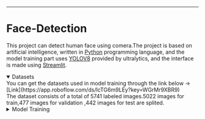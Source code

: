 ___
# Face-Detection
This project can detect human face using comera.The project is based on artificial intelligence, written in [Python](https://www.python.org/) programming language, and the model training part uses [YOLOV8](https://github.com/ultralytics/ultralytics) provided by ultralytics, and the interface is made using [Streamlit](https://docs.streamlit.io/).<br>
<details open>
  
  <summary>Datasets</summary>
  You can get the datasets used in model training through the link below -> [Link](https://app.roboflow.com/ds/IcTG6m9LEy?key=WGrMr9XBR9)
  <br>
  The dataset consists of a total of 5741 labeled images.5022 images for train,477 images for validation ,442 images for test are   splited.
</details>
<details>
  
  <summary>Model Training</summary>
  YOLOv8m was used during model training. You can see its parameters below.<br>
  | Model                                                                                     | size<br><sup>(pixels) | mAP<sup>val<br>50-95 | Speed<br><sup>CPU ONNX<br>(ms) | Speed<br><sup>A100 TensorRT<br>(ms) | params<br><sup>(M) | FLOPs<br><sup>(B) |
  | ----------------------------------------------------------------------------------------- | --------------------- | -------------------- | ------------------------------ | ----------------------------------- | ------------------ | ----------------- |
  | [YOLOv8m](https://github.com/ultralytics/assets/releases/download/v0.0.0/yolov8m-oiv7.pt) | 640                   | 33.6                 | 408.5                          | 2.26                                | 26.2               | 80.6              |
  <br>
  100 epoch have passed in the sample train process. Accuracy is 84.2%.This was a trial project, it was trained in fewer periods. If you need higher accuracy, increase the epoch and you will achieve the goal.
</details>

